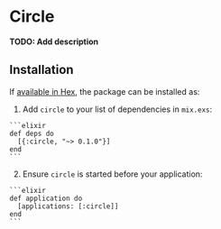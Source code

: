 # Circle

**TODO: Add description**

## Installation

If [available in Hex](https://hex.pm/docs/publish), the package can be installed as:

  1. Add `circle` to your list of dependencies in `mix.exs`:

    ```elixir
    def deps do
      [{:circle, "~> 0.1.0"}]
    end
    ```

  2. Ensure `circle` is started before your application:

    ```elixir
    def application do
      [applications: [:circle]]
    end
    ```

